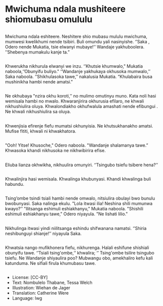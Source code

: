 # Mwichuma ndala mushiteere shiomubasu omululu

##
Mwichuma ndala eshiteere.
Neshitere shio mubasu mululu
mwichuma, mumwesi
kwelikhumi nende tsibiri.
Buli omundu yali nasinyishe.
‘’Saka , Odero nende Mukatia,
tsie elwanyi mubaye!’’
Wandaje yakhuboolera.
’’Shebenya mumakulu kanje
ta.”

##
Khwerukha nikhurula elwanyi
we inzu. ‘’Khutsie khumwalo,"
Mukatia naboola,‘’Obunyifu
buliyo."
‘’Wandanje yakhukaya
okhusoka mumwalo,’’ Saka
naboola. ‘’Shikhulasoka tawe,’’
nakalusia Mukatia. “Khulabaira
busa mushinikha hambi nende
amatsi."

##
Ne okhubaya "nzira okhu
koroti,’’ no mulimo omutinyu
muno.
Kata noli hasi wemisala hambi
no mwalo.
Khwaranjirira okhurusia efilaro,
ne khwali nikhushiulira oluya.
Khwalondiakho okhufwalula
amashati nende efibungui .
Ne khwali nikhushiulira sa
oluya.

##
Khwenjisia efirenje fiefu
mumatsi okhunyisia.
Ne khutsukhanakho amatsi.
Mufise fititi, khwali ni
khwakhatora.

##
"Ooh! Yitse! Khusoche," Odero
naboola. "Wandanje
shalamanya tawe.”
Khwasoka khandi nikhusoka ne
nikhwibirira efise.

##
Eliuba lianza okhwikha,
nikhuulira omunyiri.
‘’Tsingubo tsiefu tsibere hena?’’

##
Khwalinjira hasi wemisala.
Khwalinga khubunyasi.
Khandi khwalinga buli habundu.

##
Tsing’ombe tsindi tsiali hambi nende omwalo,
nitsiulira obulayi bwo bunulu bwobunyasi.
Saka nalinga ekulu. "Lola itwasi ilia! Neshina
shili mumunwa kwayo?’’
"Ilitsanga eshimuli eshiakhanyu," Mukatia
naboola.
"Shishili eshimuli eshiakhanyu tawe," Odero
niyayula. "Ne lishati lilio."

##
Nikhulinga itwasi yindi niilitsanga eshindu
shifwanana namatsi.
‘’Shiria neshibunguyi shianje!’’ niyayula Saka.

##
Khwatsia nango mufikhonera
fiefu, nikhurenga. Halali
eshifune shishiali obunyifu
tawe.
‘’Tsiali tsing'ombe,‘’ khwalira; ‘’
Tsing'ombe tsilire tsingubo
tsiefu.
Ne Wandanje shiyaulira poo?
Mubwangu obo, amekhaliro
kefu kali katunduma. Ne sifiali
firula khumubasu tawe.

##
* License: [CC-BY]
* Text: Nombulelo Thabane, Tessa Welch
* Illustration: Wiehan de Jager
* Translation: Catherine Were
* Language: lwg
